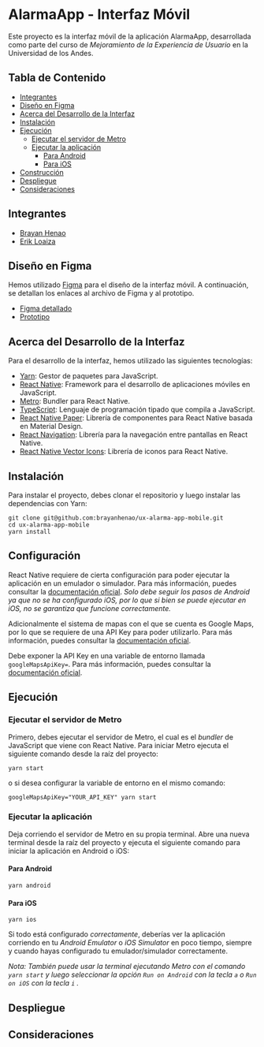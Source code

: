 # AlarmaApp - Interfaz Móvil

Este proyecto es la interfaz móvil de la aplicación AlarmaApp, desarrollada como parte del curso de
_*Mejoramiento de la Experiencia de Usuario*_ en la Universidad de los Andes.

## Tabla de Contenido

- [Integrantes](#integrantes)
- [Diseño en Figma](#diseño-en-figma)
- [Acerca del Desarrollo de la Interfaz](#acerca-del-desarrollo-de-la-interfaz)
- [Instalación](#instalación)
- [Ejecución](#ejecución)
  - [Ejecutar el servidor de Metro](#ejecutar-el-servidor-de-metro)
  - [Ejecutar la aplicación](#ejecutar-la-aplicación)
    - [Para Android](#para-android)
    - [Para iOS](#para-ios)
- [Construcción](#construcción)
- [Despliegue](#despliegue)
- [Consideraciones](#consideraciones)

## Integrantes

- [Brayan Henao](https://www.github.com/brayanhenao)
- [Erik Loaiza](https://www.github.com/erikloaiza)

## Diseño en Figma

Hemos utilizado [Figma](https://www.figma.com) para el diseño de la interfaz móvil. A continuación, se detallan los
enlaces al archivo de Figma y al prototipo.

- [Figma detallado](<https://www.figma.com/file/QmtTqW4KTHQG8jDWNJUL8X/UX---Alarma-App-(Mobile)-(Full)?type=design&mode=design&t=rv2cEoFN5F5gghCA-0>)
- [Prototipo](https://www.figma.com/proto/QmtTqW4KTHQG8jDWNJUL8X/UX-Alarma-App-Mobile-Full?type=design&node-id=54495-24451&t=rv2cEoFN5F5gghCA-0&scaling=contain&page-id=54495%3A24451&starting-point-node-id=54811%3A27755)

## Acerca del Desarrollo de la Interfaz

Para el desarrollo de la interfaz, hemos utilizado las siguientes tecnologías:

- [Yarn](https://yarnpkg.com): Gestor de paquetes para JavaScript.
- [React Native](https://reactnative.dev): Framework para el desarrollo de aplicaciones móviles en JavaScript.
- [Metro](https://facebook.github.io/metro): Bundler para React Native.
- [TypeScript](https://www.typescriptlang.org): Lenguaje de programación tipado que compila a JavaScript.
- [React Native Paper](https://callstack.github.io/react-native-paper): Librería de componentes para React Native basada
  en Material Design.
- [React Navigation](https://reactnavigation.org): Librería para la navegación entre pantallas en React Native.
- [React Native Vector Icons](https://oblador.github.io/react-native-vector-icons/): Librería de iconos para React
  Native.

## Instalación

Para instalar el proyecto, debes clonar el repositorio y luego instalar las dependencias con Yarn:

```shell
git clone git@github.com:brayanhenao/ux-alarma-app-mobile.git
cd ux-alarma-app-mobile
yarn install
```

## Configuración
React Native requiere de cierta configuración para poder ejecutar la aplicación en un emulador o simulador. Para más información, puedes consultar la [documentación oficial](https://reactnative.dev/docs/environment-setup).
*Solo debe seguir los pasos de Android ya que no se ha configurado iOS, por lo que si bien se puede ejecutar en iOS, no se garantiza que funcione correctamente.*

Adicionalmente el sistema de mapas con el que se cuenta es Google Maps, por lo que se requiere de una API Key para poder utilizarlo. Para más información, puedes consultar la [documentación oficial](https://developers.google.com/maps/documentation/android-sdk/get-api-key?hl=es-419).

Debe exponer la API Key en una variable de entorno llamada `googleMapsApiKey=`. Para más información, puedes consultar la [documentación oficial](https://reactnative.dev/docs/environment-variables).

## Ejecución

### Ejecutar el servidor de Metro

Primero, debes ejecutar el servidor de Metro, el cual es el _bundler_ de JavaScript que viene con React Native. Para
iniciar Metro ejecuta el siguiente comando desde la raíz del proyecto:

```shell
yarn start
```
o si desea configurar la variable de entorno en el mismo comando:
```shell
googleMapsApiKey="YOUR_API_KEY" yarn start
```

### Ejecutar la aplicación

Deja corriendo el servidor de Metro en su propia terminal. Abre una nueva terminal desde la raíz del proyecto y ejecuta
el siguiente comando para iniciar la aplicación en Android o iOS:

#### Para Android

```shell
yarn android
```

#### Para iOS

```shell
yarn ios
```

Si todo está configurado _correctamente_, deberías ver la aplicación corriendo en tu _Android Emulator_ o _iOS
Simulator_ en poco tiempo, siempre y cuando hayas configurado tu emulador/simulador correctamente.

*Nota: También puede usar la terminal ejecutando Metro con el comando `yarn start` y luego seleccionar la opción `Run on Android` con la tecla `a` o `Run on iOS` con la tecla `i` .*
## Despliegue

## Consideraciones
